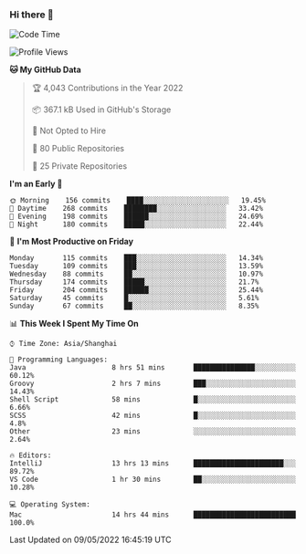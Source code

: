### Hi there 👋

<!--
**qbosen/qbosen** is a ✨ _special_ ✨ repository because its `README.md` (this file) appears on your GitHub profile.

Here are some ideas to get you started:

- 🔭 I’m currently working on ...
- 🌱 I’m currently learning ...
- 👯 I’m looking to collaborate on ...
- 🤔 I’m looking for help with ...
- 💬 Ask me about ...
- 📫 How to reach me: ...
- 😄 Pronouns: ...
- ⚡ Fun fact: ...
-->

<!--START_SECTION:waka-->
![Code Time](http://img.shields.io/badge/Code%20Time-0-blue)

![Profile Views](http://img.shields.io/badge/Profile%20Views-5-blue)

**🐱 My GitHub Data** 

> 🏆 4,043 Contributions in the Year 2022
 > 
> 📦 367.1 kB Used in GitHub's Storage 
 > 
> 🚫 Not Opted to Hire
 > 
> 📜 80 Public Repositories 
 > 
> 🔑 25 Private Repositories  
 > 
**I'm an Early 🐤** 

```text
🌞 Morning    156 commits    ████░░░░░░░░░░░░░░░░░░░░░   19.45% 
🌆 Daytime    268 commits    ████████░░░░░░░░░░░░░░░░░   33.42% 
🌃 Evening    198 commits    ██████░░░░░░░░░░░░░░░░░░░   24.69% 
🌙 Night      180 commits    █████░░░░░░░░░░░░░░░░░░░░   22.44%

```
📅 **I'm Most Productive on Friday** 

```text
Monday       115 commits    ███░░░░░░░░░░░░░░░░░░░░░░   14.34% 
Tuesday      109 commits    ███░░░░░░░░░░░░░░░░░░░░░░   13.59% 
Wednesday    88 commits     ██░░░░░░░░░░░░░░░░░░░░░░░   10.97% 
Thursday     174 commits    █████░░░░░░░░░░░░░░░░░░░░   21.7% 
Friday       204 commits    ██████░░░░░░░░░░░░░░░░░░░   25.44% 
Saturday     45 commits     █░░░░░░░░░░░░░░░░░░░░░░░░   5.61% 
Sunday       67 commits     ██░░░░░░░░░░░░░░░░░░░░░░░   8.35%

```


📊 **This Week I Spent My Time On** 

```text
⌚︎ Time Zone: Asia/Shanghai

💬 Programming Languages: 
Java                     8 hrs 51 mins       ███████████████░░░░░░░░░░   60.12% 
Groovy                   2 hrs 7 mins        ███░░░░░░░░░░░░░░░░░░░░░░   14.43% 
Shell Script             58 mins             █░░░░░░░░░░░░░░░░░░░░░░░░   6.66% 
SCSS                     42 mins             █░░░░░░░░░░░░░░░░░░░░░░░░   4.8% 
Other                    23 mins             ░░░░░░░░░░░░░░░░░░░░░░░░░   2.64%

🔥 Editors: 
IntelliJ                 13 hrs 13 mins      ██████████████████████░░░   89.72% 
VS Code                  1 hr 30 mins        ██░░░░░░░░░░░░░░░░░░░░░░░   10.28%

💻 Operating System: 
Mac                      14 hrs 44 mins      █████████████████████████   100.0%

```


 Last Updated on 09/05/2022 16:45:19 UTC
<!--END_SECTION:waka-->

